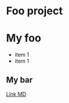 # Foo project

# My foo
* item 1
* item 1
## My bar
[Link MD](htpps://github.com/adam-p/maskdown-here/wiki/Markdown-Cheatsheet)
